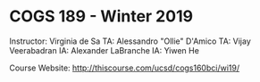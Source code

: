 # COGS 189 - Winter 2019
Instructor: Virginia de Sa
TA: Alessandro "Ollie" D'Amico
TA: Vijay Veerabadran
IA: Alexander LaBranche
IA: Yiwen He

Course Website: http://thiscourse.com/ucsd/cogs160bci/wi19/
